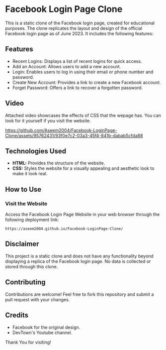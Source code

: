 # Facebook Login Page Clone
<section>
<p>This is a static clone of the Facebook login page, created for educational purposes. The clone replicates the layout and design of the official Facebook login page as of June 2023. It includes the following features:</p>
</section>
<section>
<h2>Features</h2>
<ul>
<li>Recent Logins: Displays a list of recent logins for quick access.</li>
<li>Add an Account: Allows users to add a new account.</li>
<li>Login: Enables users to log in using their email or phone number and password.</li>
<li>Create New Account: Provides a link to create a new Facebook account.</li>
<li>Forget Password: Offers a link to recover a forgotten password.</li>
</ul>
</section>

<section>
<h2>Video</h2>
<p>Attached video showcases the effects of CSS that the wepage has. You can look for it yourself if you visit the website.</p>        


https://github.com/Aseem2004/Facebook-LoginPage-Clone/assets/95762431/93f0e7c2-03a3-45f4-841b-dabab5cfda88


</section>

<section>
<h2>Technologies Used</h2>
<ul>
<li><strong>HTML:</strong> Provides the structure of the website.</li>
<li><strong>CSS:</strong> Styles the website for a visually appealing and aesthetic look to make it look real.</li>
</ul>
</section>

<section>
<h2>How to Use</h2>
<h3>Visit the Website</h3>
<p>Access the Facebook Login Page Website in your web browser through the following deployment link:
<pre><code>https://aseem2004.github.io/Facebook-LoginPage-Clone/</code></pre></p>
</section>

<section>
<h2>Disclaimer</h2>
<p>This project is a static clone and does not have any functionality beyond displaying a replica of the Facebook login page. No data is collected or stored through this clone.</p>
</section>
<section>
<h2>Contributing</h2>
<p>Contributions are welcome! Feel free to fork this repository and submit a pull request with your changes.</p>
</section>

<section>
<h2>Credits</h2>
<ul>
<li>Facebook for the original design.</li>
<li>DevTown's Youtube channel.</li>
</ul>
</section>

<footer>
Thank You for visiting!
</footer>
